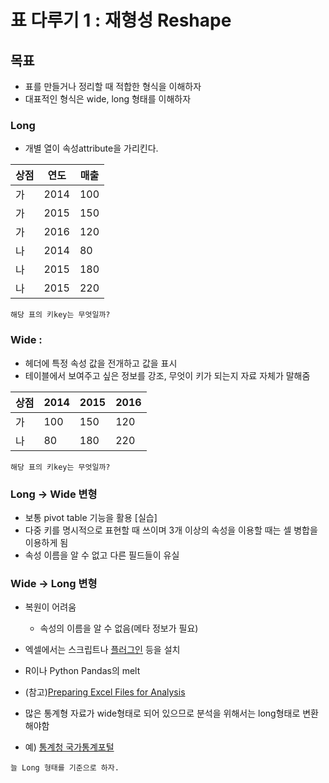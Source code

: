 표 다루기 1 : 재형성 Reshape
====

목표
---
 - 표를 만들거나 정리할 때 적합한 형식을 이해하자
 - 대표적인 형식은 wide, long 형태를 이해하자


### Long
   - 개별 열이 속성attribute을 가리킨다.

| 상점 | 연도 | 매출 |
|------|------|------|
| 가   | 2014 | 100  |
| 가   | 2015 | 150  |
| 가   | 2016 | 120  |
| 나   | 2014 | 80   |
| 나   | 2015 | 180  |
| 나   | 2015 | 220  |

 `해당 표의 키key는 무엇일까?`

### Wide :
  - 헤더에 특정 속성 값을 전개하고 값을 표시
  - 테이블에서 보여주고 싶은 정보를 강조, 무엇이 키가 되는지 자료 자체가 말해줌


| 상점 | 2014 | 2015 | 2016 |
|------|------|------|------|
| 가   | 100  | 150  | 120  |
| 나   | 80   | 180  | 220  |

`해당 표의 키key는 무엇일까?`

### Long -> Wide 변형
  - 보통 pivot table 기능을 활용 [실습]
  - 다중 키를 명시적으로 표현할 때 쓰이며 3개 이상의 속성을 이용할 때는 셀 병합을 이용하게 됨
  - 속성 이름을 알 수 없고 다른 필드들이 유실

###  Wide -> Long 변형
  - 복원이 어려움
    - 속성의 이름을 알 수 없음(메타 정보가 필요)
  - 엑셀에서는 스크립트나 [플러그인](http://kb.tableau.com/articles/knowledgebase/addin-reshaping-data-excel?lang=ko-kr#2010?lang=ko-kr) 등을 설치
  - R이나 Python Pandas의 melt
  - (참고)[Preparing Excel Files for Analysis](http://kb.tableau.com/articles/knowledgebase/preparing-excel-files-analysis?lang=ko-kr)

  - 많은 통계형 자료가 wide형태로 되어 있으므로 분석을 위해서는 long형태로 변환 해야함
   - 예) [통계청 국가통계포털](http://kosis.kr/)

`늘 Long 형태를 기준으로 하자.`
